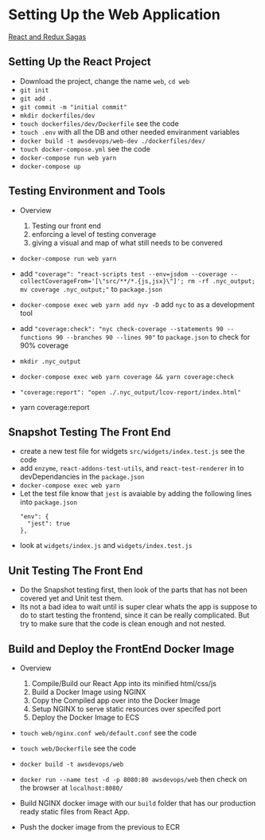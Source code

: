 # Setting Up the Web Application

  [React and Redux Sagas](https://start.jcolemorrison.com/react-and-redux-sagas-authentication-app-tutorial/)


## Setting Up the React Project
  * Download the project, change the name `web`, `cd web`
  * `git init`
  * `git add .`
  * `git commit -m "initial commit"`
  * `mkdir dockerfiles/dev`
  * `touch dockerfiles/dev/Dockerfile` see the code
  * `touch .env` with all the DB and other needed enviranment variables
  * `docker build -t awsdevops/web-dev ./dockerfiles/dev/`
  * `touch docker-compose.yml` see the code
  * `docker-compose run web yarn`
  * `docker-compose up`

## Testing Environment and Tools
  * Overview
    1. Testing our front end
    2. enforcing a level of testing converage
    3. giving a visual and map of what still needs to be convered

  * `docker-compose run web yarn`
  * add `"coverage": "react-scripts test --env=jsdom --coverage --collectCoverageFrom='[\"src/**/*.{js,jsx}\"]'; rm -rf .nyc_output; mv coverage .nyc_output;"` to `package.json`
  * `docker-compose exec web yarn add nyv -D` add `nyc` to as a development tool
  * add `"coverage:check": "nyc check-coverage --statements 90 --functions 90 --branches 90 --lines 90"` to `package.json` to check for 90% coverage
  * `mkdir .nyc_output`
  * `docker-compose exec web yarn coverage && yarn coverage:check`
  * `"coverage:report": "open ./.nyc_output/lcov-report/index.html"`
  * yarn coverage:report



## Snapshot Testing The Front End
  * create a new test file for widgets `src/widgets/index.test.js` see the code
  * add `enzyme`, `react-addons-test-utils`, and `react-test-renderer` in to devDependancies in the `package.json`
  * `docker-compose exec web yarn`
  * Let the test file know that `jest` is avaiable by adding the following lines into `package.json`
    ```
    "env": {
      "jest": true
    },
    ```
  * look at `widgets/index.js` and `widgets/index.test.js`


## Unit Testing The Front End
  * Do the Snapshot testing first, then look of the parts that has not been covered yet and Unit test them.
  * Its not a bad idea to wait until is super clear whats the app is suppose to do to start testing the frontend, since it can be really complicated. But try to make sure that the code is clean enough and not nested.


## Build and Deploy the FrontEnd Docker Image
  * Overview
    1. Compile/Build our React App into its minified html/css/js
    2. Build a Docker Image using NGINX
    3. Copy the Compiled app over into the Docker Image
    4. Setup NGINX to serve static resources over specifed port
    5. Deploy the Docker Image to ECS

  * `touch web/nginx.conf web/default.conf` see the code
  * `touch web/Dockerfile` see the code
  * `docker build -t awsdevops/web`
  * `docker run --name test -d -p 8080:80 awsdevops/web` then check on the browser at `localhost:8080/`
  * Build NGINX docker image with our `build` folder that has our production ready static files from React App.
  * Push the docker image from the previous to ECR

